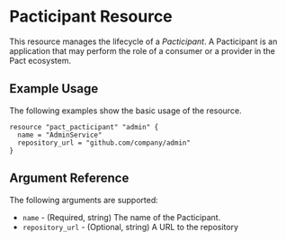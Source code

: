 # Pacticipant Resource

This resource manages the lifecycle of a _Pacticipant_. A Pacticipant is an application that may perform the role of a consumer or a provider in the Pact ecosystem.

## Example Usage
The following examples show the basic usage of the resource.

```hcl
resource "pact_pacticipant" "admin" {
  name = "AdminService"
  repository_url = "github.com/company/admin"
}
```

## Argument Reference

The following arguments are supported:

* `name` - (Required, string) The name of the Pacticipant.
* `repository_url` - (Optional, string) A URL to the repository